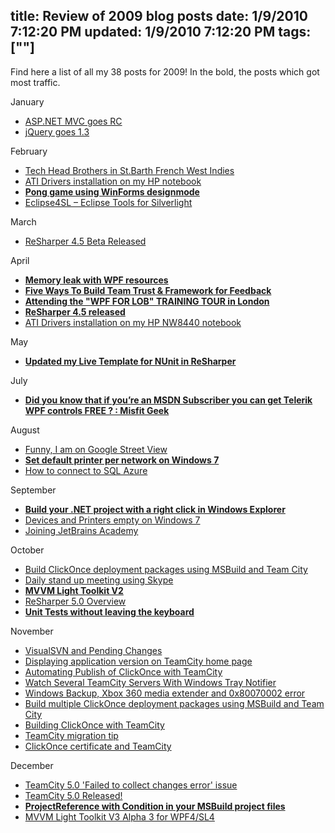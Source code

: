 title: Review of 2009 blog posts
date: 1/9/2010 7:12:20 PM
updated: 1/9/2010 7:12:20 PM
tags: [""]
---
Find here a list of all my 38 posts for 2009! In the bold, the posts which got most traffic.

January

*   [ASP.NET MVC goes RC](http://weblogs.asp.net/lkempe/archive/2009/01/27/asp-net-mvc-goes-rc.aspx) 
*   [jQuery goes 1.3](http://weblogs.asp.net/lkempe/archive/2009/01/14/jquery-goes-1-3.aspx)  

February

*   [Tech Head Brothers in St.Barth French West Indies](http://weblogs.asp.net/lkempe/archive/2009/02/25/tech-head-brothers-in-st-barth-french-west-indies.aspx)
*   [ATI Drivers installation on my HP notebook](http://weblogs.asp.net/lkempe/archive/2009/02/22/ati-drivers-installation-on-my-hp-notebook.aspx)
*   [**Pong game using WinForms designmode**](http://weblogs.asp.net/lkempe/archive/2009/02/21/pong-game-using-winforms-designmode.aspx)
*   [Eclipse4SL – Eclipse Tools for Silverlight](http://weblogs.asp.net/lkempe/archive/2009/02/21/eclipse4sl-eclipse-tools-for-silverlight.aspx)  

March

*   [ReSharper 4.5 Beta Released](http://weblogs.asp.net/lkempe/archive/2009/03/13/resharper-4-5-beta-released.aspx)  

April

*   [**Memory leak with WPF resources**](http://weblogs.asp.net/lkempe/archive/2009/04/17/memory-leak-with-wpf-resources.aspx)
*   [**Five Ways To Build Team Trust & Framework for Feedback**](http://weblogs.asp.net/lkempe/archive/2009/04/16/five-ways-to-build-team-trust-amp-framework-for-feedback.aspx)
*   [**Attending the "WPF FOR LOB" TRAINING TOUR in London**](http://weblogs.asp.net/lkempe/archive/2009/04/16/attending-the-quot-wpf-for-lob-quot-training-tour-in-london.aspx)
*   [**ReSharper 4.5 released**](http://weblogs.asp.net/lkempe/archive/2009/04/10/resharper-4-5-released.aspx)
*   [ATI Drivers installation on my HP NW8440 notebook](http://weblogs.asp.net/lkempe/archive/2009/04/10/ati-drivers-installation-on-my-hp-nw8440-notebook.aspx)  

May

*   [**Updated my Live Template for NUnit in ReSharper**](http://weblogs.asp.net/lkempe/archive/2009/05/09/updated-my-live-template-for-nunit-in-resharper.aspx)  

July

*   [**Did you know that if you’re an MSDN Subscriber you can get Telerik WPF controls FREE ? : Misfit Geek**](http://weblogs.asp.net/lkempe/archive/2009/06/09/did-you-know-that-if-you-re-an-msdn-subscriber-you-can-get-telerik-wpf-controls-free-misfit-geek.aspx)  

August

*   [Funny, I am on Google Street View](http://weblogs.asp.net/lkempe/archive/2009/08/24/funny-i-am-on-google-street-view.aspx)
*   [**Set default printer per network on Windows 7**](http://weblogs.asp.net/lkempe/archive/2009/08/24/set-default-printer-per-network-on-windows-7.aspx)
*   [How to connect to SQL Azure](http://weblogs.asp.net/lkempe/archive/2009/08/21/how-to-connect-to-sql-azure.aspx)  

September

*   [**Build your .NET project with a right click in Windows Explorer**](http://weblogs.asp.net/lkempe/archive/2009/09/11/build-your-net-project-with-a-right-click-in-windows-explorer.aspx)
*   [Devices and Printers empty on Windows 7](http://weblogs.asp.net/lkempe/archive/2009/09/06/devices-and-printers-empty-on-windows-7.aspx)
*   [Joining JetBrains Academy](http://weblogs.asp.net/lkempe/archive/2009/09/06/joining-jetbrains-academy.aspx)  

October

*   [Build ClickOnce deployment packages using MSBuild and Team City](http://weblogs.asp.net/lkempe/archive/2009/10/27/build-clickonce-deployment-packages-using-msbuild-and-team-city.aspx)
*   [Daily stand up meeting using Skype](http://weblogs.asp.net/lkempe/archive/2009/10/20/daily-stand-up-meeting-using-skype.aspx)
*   [**MVVM Light Toolkit V2**](http://weblogs.asp.net/lkempe/archive/2009/10/13/mvvm-light-toolkit-v2.aspx)
*   [ReSharper 5.0 Overview](http://weblogs.asp.net/lkempe/archive/2009/10/12/resharper-5-0-overview.aspx)
*   [**Unit Tests without leaving the keyboard**](http://weblogs.asp.net/lkempe/archive/2009/10/08/unit-tests-without-leaving-the-keyboard.aspx)  

November

*   [VisualSVN and Pending Changes](http://weblogs.asp.net/lkempe/archive/2009/11/30/visualsvn-and-pending-changes.aspx)
*   [Displaying application version on TeamCity home page](http://weblogs.asp.net/lkempe/archive/2009/11/12/displaying-application-version-on-teamcity-home-page.aspx)
*   [Automating Publish of ClickOnce with TeamCity](http://weblogs.asp.net/lkempe/archive/2009/11/11/automating-publish-of-clickonce-with-teamcity.aspx)
*   [Watch Several TeamCity Servers With Windows Tray Notifier](http://weblogs.asp.net/lkempe/archive/2009/11/04/watch-several-teamcity-servers-with-windows-tray-notifier.aspx)
*   [Windows Backup, Xbox 360 media extender and 0x80070002 error](http://weblogs.asp.net/lkempe/archive/2009/11/03/windows-backup-xbox-360-media-extender-and-0x80070002-error.aspx)
*   [Build multiple ClickOnce deployment packages using MSBuild and Team City](http://weblogs.asp.net/lkempe/archive/2009/11/03/build-multiple-clickonce-deployment-packages-using-msbuild-and-team-city.aspx)
*   [Building ClickOnce with TeamCity](http://weblogs.asp.net/lkempe/archive/2009/11/02/building-clickonce-with-teamcity.aspx)
*   [TeamCity migration tip](http://weblogs.asp.net/lkempe/archive/2009/11/02/teamcity-migration-tip.aspx)
*   [ClickOnce certificate and TeamCity](http://weblogs.asp.net/lkempe/archive/2009/11/02/clickonce-certificate-and-teamcity.aspx)  

December

*   [TeamCity 5.0 '​Failed to collect changes error' issue](http://weblogs.asp.net/lkempe/archive/2009/12/10/teamcity-5-0-failed-to-collect-changes-error-issue.aspx)
*   [TeamCity 5.0 Released!](http://weblogs.asp.net/lkempe/archive/2009/12/03/teamcity-5-0-released.aspx)
*   [**ProjectReference with Condition in your MSBuild project files**](http://weblogs.asp.net/lkempe/archive/2009/12/02/projectreference-with-condition-in-your-msbuild-project-files.aspx)
*   [MVVM Light Toolkit V3 Alpha 3 for WPF4/SL4](http://weblogs.asp.net/lkempe/archive/2009/12/01/mvvm-light-toolkit-v3-alpha-3-for-wpf4-sl4.aspx)
